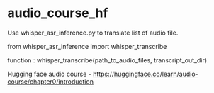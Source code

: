 # audio_course_hf

Use whisper_asr_inference.py to translate list of audio file.

from whisper_asr_inference import whisper_transcribe 

function : whisper_transcribe(path_to_audio_files, transcript_out_dir)

Hugging face audio course - https://huggingface.co/learn/audio-course/chapter0/introduction
